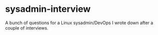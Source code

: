 # sysadmin-interview
A bunch of questions for a Linux sysadmin/DevOps I wrote down after a couple of interviews.

